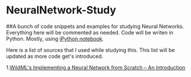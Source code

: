 # NeuralNetwork-Study
##A bunch of code snippets and examples for studying Neural Networks.
Everything here will be commented as needed.
Code will be writen in Python. Mostly, using [iPython
notebook](http://ipython.org/notebook.html).

Here is a list of sources that I used while studying this. This list
will be updated as more code get's introduced.

1.[WildML's Implementing a Neural Network from Scratch – An
Introduction](http://www.wildml.com/2015/09/implementing-a-neural-network-from-scratch/)
